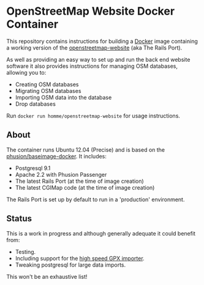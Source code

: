 # OpenStreetMap Website Docker Container

This repository contains instructions for building a
[Docker](https://www.docker.io/) image containing a working version of the
[openstreetmap-website](https://github.com/openstreetmap/openstreetmap-website)
(aka The Rails Port).

As well as providing an easy way to set up and run the back end website
software it also provides instructions for managing OSM databases, allowing you
to:

* Creating OSM databases
* Migrating OSM databases
* Importing OSM data into the database
* Drop databases

Run `docker run homme/openstreetmap-website` for usage instructions.

## About

The container runs Ubuntu 12.04 (Precise) and is based on the
[phusion/baseimage-docker](https://github.com/phusion/baseimage-docker).  It
includes:

* Postgresql 9.1
* Apache 2.2 with Phusion Passenger
* The latest Rails Port (at the time of image creation)
* The latest CGIMap code (at the time of image creation)

The Rails Port is set up by default to run in a 'production' environment.

## Status

This is a work in progress and although generally adequate it could benefit
from:

* Testing.
* Including support for the
  [high speed GPX importer](http://git.openstreetmap.org/gpx-import.git/).
* Tweaking postgresql for large data imports.

This won't be an exhaustive list!
